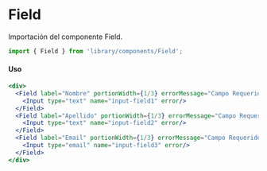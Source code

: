 # Field

Importación del componente Field.

```jsx
import { Field } from 'library/components/Field';
```

<!-- STORY -->

#### Uso

```jsx
<div>
  <Field label="Nombre" portionWidth={1/3} errorMessage="Campo Requerido">
    <Input type="text" name="input-field1" error/>
  </Field>
  <Field label="Apellido" portionWidth={1/3} errorMessage="Campo Requerido">
    <Input type="text" name="input-field2" error/>
  </Field>
  <Field label="Email" portionWidth={1/3} errorMessage="Campo Requerido">
    <Input type="email" name="input-field3" error/>
  </Field>
</div>
```
